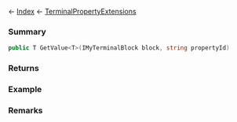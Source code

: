← [Index](Api-Index) ← [TerminalPropertyExtensions](Sandbox.ModAPI.Interfaces.TerminalPropertyExtensions)

### Summary

```csharp
public T GetValue<T>(IMyTerminalBlock block, string propertyId)
```

### Returns

### Example

### Remarks

